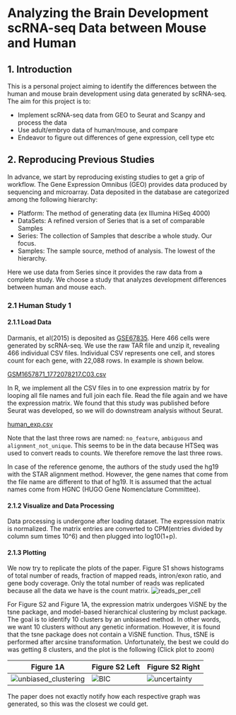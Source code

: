 # Analyzing the Brain Development scRNA-seq Data between Mouse and Human

## 1. Introduction
This is a personal project aiming to identify the differences between the human and mouse brain development using data generated by scRNA-seq. The aim for this project is to:
- Implement scRNA-seq data from GEO to Seurat and Scanpy and process the data
- Use adult/embryo data of human/mouse, and compare
- Endeavor to figure out differences of gene expression, cell type etc

## 2. Reproducing Previous Studies
In advance, we start by reproducing existing studies to get a grip of workflow. The Gene Expression Omnibus (GEO) provides data produced by sequencing and microarray. Data deposited in the database are categorized among the following hierarchy:
- Platform: The method of generating data (ex Illumina HiSeq 4000)
- DataSets: A refined version of Series that is a set of comparable Samples
- Series: The collection of Samples that describe a whole study. Our focus.
- Samples: The sample source, method of analysis. The lowest of the hierarchy.

Here we use data from Series since it provides the raw data from a complete study. We choose a study that analyzes development differences between human and mouse each.

### 2.1 Human Study 1
#### 2.1.1 Load Data
Darmanis, et al(2015) is deposited as [GSE67835](https://www.ncbi.nlm.nih.gov/geo/query/acc.cgi?acc=GSE67835). Here 466 cells were generated by scRNA-seq. We use the raw TAR file and unzip it, revealing 466 individual CSV files. Individual CSV represents one cell, and stores count for each gene, with 22,088 rows. In example is shown below.

[GSM1657871_1772078217.C03.csv](https://github.com/Deserav/mouse-human-develop/files/7948785/GSM1657871_1772078217.C03.csv)

In R, we implement all the CSV files in to one expression matrix by for looping all file names and full join each file. Read the file again and we have the expression matrix. We found that this study was published before Seurat was developed, so we will do downstream analysis without Seurat.

[human_exp.csv](https://github.com/Deserav/mouse-human-develop/files/7955447/human_exp.csv)

Note that the last three rows are named: `no_feature`, `ambiguous` and `alignment_not_unique`. This seems to be in the data because HTSeq was used to convert reads to counts. We therefore remove the last three rows.

In case of the reference genome, the authors of the study used the hg19 with the STAR alignment method. However, the gene names that come from the file name are different to that of hg19. It is assumed that the actual names come from HGNC (HUGO Gene Nomenclature Committee).

#### 2.1.2 Visualize and Data Processing
Data processing is undergone after loading dataset. The expression matrix is normalized. The matrix entries are converted to CPM(entries divided by column sum times 10^6) and then plugged into log10(1+p).

#### 2.1.3 Plotting
We now try to replicate the plots of the paper. Figure S1 shows histograms of total number of reads, fraction of mapped reads, intron/exon ratio, and gene body coverage. Only the total number of reads was replicated because all the data we have is the count matrix.
![reads_per_cell](https://user-images.githubusercontent.com/88135502/152650420-3c312f6f-fb7a-4fc9-aedd-fd89c6204a43.png)

For Figure S2 and Figure 1A, the expression matrix undergoes ViSNE by the tsne package, and model-based hierarchical clustering by mclust package. The goal is to identify 10 clusters by an unbiased method. In other words, we want 10 clusters without any genetic information. However, it is found that the tsne package does not contain a ViSNE function. Thus, tSNE is performed after arcsine transformation. Unfortunately, the best we could do was getting 8 clusters, and the plot is the following (Click plot to zoom)

| Figure 1A | Figure S2 Left | Figure S2 Right|
|-----------|----------------|----------------|
|![unbiased_clustering](https://user-images.githubusercontent.com/88135502/152650953-19434c73-1bfd-4476-832d-51e679edb6c5.png) |  ![BIC](https://user-images.githubusercontent.com/88135502/152650962-65f0f946-c141-492f-94cf-7c5daea78208.png) | ![uncertainty](https://user-images.githubusercontent.com/88135502/152650968-a7186ed1-3281-4f6a-a3e2-729c90bed994.png)|

The paper does not exactly notify how each respective graph was generated, so this was the closest we could get.

